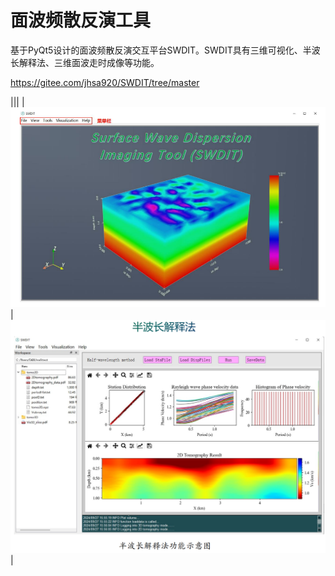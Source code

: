 # 面波频散反演工具
基于PyQt5设计的面波频散反演交互平台SWDIT。SWDIT具有三维可视化、半波长解释法、三维面波走时成像等功能。

https://gitee.com/jhsa920/SWDIT/tree/master

|||
| <img src="./logo2.png"> | <img src="./半波长法.png"> |

